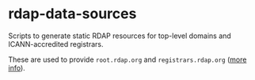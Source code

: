 # rdap-data-sources

Scripts to generate static RDAP resources for top-level domains and ICANN-accredited registrars.

These are used to provide `root.rdap.org` and `registrars.rdap.org` ([more info](https://about.rdap.org)).
